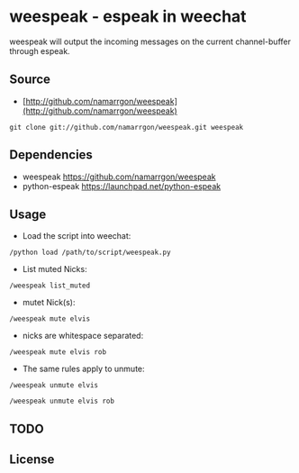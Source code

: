 # weespeak - espeak in weechat

weespeak will output the incoming messages on the current channel-buffer through espeak.

## Source

* [http://github.com/namarrgon/weespeak](http://github.com/namarrgon/weespeak)

```git clone git://github.com/namarrgon/weespeak.git weespeak```

## Dependencies

* weespeak https://github.com/namarrgon/weespeak
* python-espeak https://launchpad.net/python-espeak

## Usage
* Load the script into weechat:

 ```/python load /path/to/script/weespeak.py```

* List muted Nicks:

 ```/weespeak list_muted```

* mutet Nick(s):

 ```/weespeak mute elvis```

* nicks are whitespace separated:

 ```/weespeak mute elvis rob```
* The same rules apply to unmute:

 ```/weespeak unmute elvis```

 ```/weespeak unmute elvis rob```

## TODO
## License
